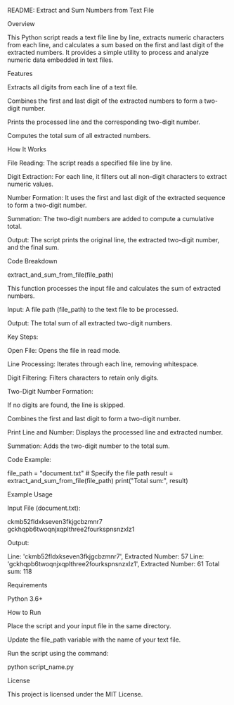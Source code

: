 README: Extract and Sum Numbers from Text File

Overview

This Python script reads a text file line by line, extracts numeric characters from each line, and calculates a sum based on the first and last digit of the extracted numbers. It provides a simple utility to process and analyze numeric data embedded in text files.

Features

Extracts all digits from each line of a text file.

Combines the first and last digit of the extracted numbers to form a two-digit number.

Prints the processed line and the corresponding two-digit number.

Computes the total sum of all extracted numbers.

How It Works

File Reading: The script reads a specified file line by line.

Digit Extraction: For each line, it filters out all non-digit characters to extract numeric values.

Number Formation: It uses the first and last digit of the extracted sequence to form a two-digit number.

Summation: The two-digit numbers are added to compute a cumulative total.

Output: The script prints the original line, the extracted two-digit number, and the final sum.

Code Breakdown

extract_and_sum_from_file(file_path)

This function processes the input file and calculates the sum of extracted numbers.

Input: A file path (file_path) to the text file to be processed.

Output: The total sum of all extracted two-digit numbers.

Key Steps:

Open File: Opens the file in read mode.

Line Processing: Iterates through each line, removing whitespace.

Digit Filtering: Filters characters to retain only digits.

Two-Digit Number Formation:

If no digits are found, the line is skipped.

Combines the first and last digit to form a two-digit number.

Print Line and Number: Displays the processed line and extracted number.

Summation: Adds the two-digit number to the total sum.

Code Example:

file_path = "document.txt"  # Specify the file path
result = extract_and_sum_from_file(file_path)
print("Total sum:", result)

Example Usage

Input File (document.txt):

ckmb52fldxkseven3fkjgcbzmnr7
gckhqpb6twoqnjxqplthree2fourkspnsnzxlz1

Output:

Line: 'ckmb52fldxkseven3fkjgcbzmnr7', Extracted Number: 57
Line: 'gckhqpb6twoqnjxqplthree2fourkspnsnzxlz1', Extracted Number: 61
Total sum: 118

Requirements

Python 3.6+

How to Run

Place the script and your input file in the same directory.

Update the file_path variable with the name of your text file.

Run the script using the command:

python script_name.py

License

This project is licensed under the MIT License.


